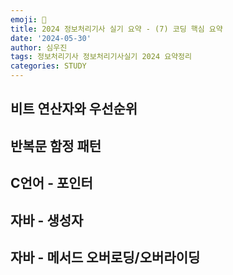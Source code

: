 ```yaml
---
emoji: 🪪
title: 2024 정보처리기사 실기 요약 - (7) 코딩 핵심 요약
date: '2024-05-30'
author: 심우진
tags: 정보처리기사 정보처리기사실기 2024 요약정리
categories: STUDY
---
```


## 비트 연산자와 우선순위

## 반복문 함정 패턴

## C언어 - 포인터

## 자바 - 생성자

## 자바 - 메서드 오버로딩/오버라이딩

```toc

```